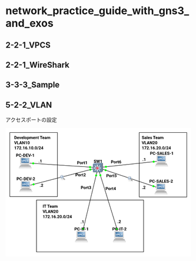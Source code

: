 # network_practice_guide_with_gns3_and_exos

## 2-2-1_VPCS

## 2-2-1_WireShark

## 3-3-3_Sample

## 5-2-2_VLAN

アクセスポートの設定

![5-2-2_VLAN Configuration](5-2-2_VLAN/config.png)